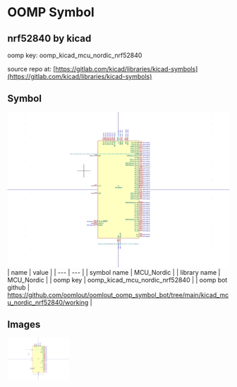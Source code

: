 # OOMP Symbol  
## nrf52840  by kicad  
  
oomp key: oomp_kicad_mcu_nordic_nrf52840  
  
source repo at: [https://gitlab.com/kicad/libraries/kicad-symbols](https://gitlab.com/kicad/libraries/kicad-symbols)  
## Symbol  
  
[![working.png](working_600.png)](working.png)  
| name | value | 
| --- | --- | 
| symbol name | MCU_Nordic | 
| library name | MCU_Nordic | 
| oomp key | oomp_kicad_mcu_nordic_nrf52840 | 
| oomp bot github | https://github.com/oomlout/oomlout_oomp_symbol_bot/tree/main/kicad_mcu_nordic_nrf52840/working | 
## Images  
  
[![working.png](working_140.png)](working.png)  
